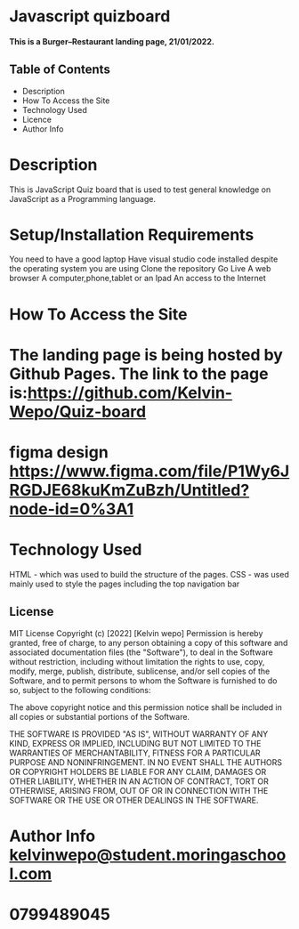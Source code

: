 # Javascript quizboard

 #### This is a Burger–Restaurant landing page, 21/01/2022.


## Table of Contents
+ Description
+ How To Access the Site
+ Technology Used
+ Licence
+ Author Info

# Description
This is JavaScript Quiz board that is used to test general knowledge on JavaScript as a Programming language.

# Setup/Installation Requirements
You need to have a good laptop Have visual studio code installed despite the operating system you are using Clone the repository Go Live A web browser A computer,phone,tablet or an Ipad An access to the Internet

# How To Access the Site
# The landing page is being hosted by Github Pages. The link to the page is:https://github.com/Kelvin-Wepo/Quiz-board
# figma design https://www.figma.com/file/P1Wy6JRGDJE68kuKmZuBzh/Untitled?node-id=0%3A1

# Technology Used
HTML - which was used to build the structure of the pages.
CSS - was used mainly used to style the pages including the top navigation bar
## License
MIT License Copyright (c) [2022] [Kelvin wepo] Permission is hereby granted, free of charge, to any person obtaining a copy of this software and associated documentation files (the "Software"), to deal in the Software without restriction, including without limitation the rights to use, copy, modify, merge, publish, distribute, sublicense, and/or sell copies of the Software, and to permit persons to whom the Software is furnished to do so, subject to the following conditions:

The above copyright notice and this permission notice shall be included in all copies or substantial portions of the Software.

THE SOFTWARE IS PROVIDED "AS IS", WITHOUT WARRANTY OF ANY KIND, EXPRESS OR IMPLIED, INCLUDING BUT NOT LIMITED TO THE WARRANTIES OF MERCHANTABILITY, FITNESS FOR A PARTICULAR PURPOSE AND NONINFRINGEMENT. IN NO EVENT SHALL THE AUTHORS OR COPYRIGHT HOLDERS BE LIABLE FOR ANY CLAIM, DAMAGES OR OTHER LIABILITY, WHETHER IN AN ACTION OF CONTRACT, TORT OR OTHERWISE, ARISING FROM, OUT OF OR IN CONNECTION WITH THE SOFTWARE OR THE USE OR OTHER DEALINGS IN THE SOFTWARE.

# Author Info kelvinwepo@student.moringaschool.com
# 0799489045